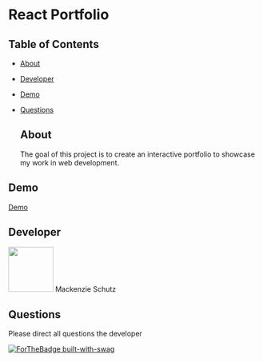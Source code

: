 # React Portfolio

## Table of Contents

- [About](#about)
- [Developer](#developer)
- [Demo](#Demo)   
- [Questions](#Questions)  


  ## About

  The goal of this project is to create an interactive portfolio to showcase my work in web development.  


## Demo     

[Demo](https://knzmck.github.io/portfolio-project/) 


## Developer  

   <img src="https://avatars.githubusercontent.com/Knzmck" height="90" width="90">    
   Mackenzie Schutz

## Questions

Please direct all questions the developer   

[![ForTheBadge built-with-swag](http://ForTheBadge.com/images/badges/built-with-swag.svg)](https://GitHub.com/Naereen/)    

